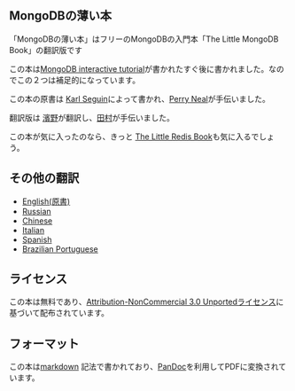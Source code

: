 ## MongoDBの薄い本 ##
「MongoDBの薄い本」はフリーのMongoDBの入門本「The Little MongoDB Book」の翻訳版です

この本は[MongoDB interactive tutorial](http://mongly.com)が書かれたすぐ後に書かれました。なのでこの２つは補足的になっています。

この本の原書は [Karl Seguin](http://openmymind.net)によって書かれ、[Perry Neal](http://twitter.com/perryneal)が手伝いました。

翻訳版は [濱野](http://twitter.com/hamano)が翻訳し、[田村](http://twitter.com/tamura__246)が手伝いました。

この本が気に入ったのなら、きっと [The Little Redis Book](http://openmymind.net/2012/1/23/The-Little-Redis-Book/)も気に入るでしょう。

## その他の翻訳 ##

* [English(原書)](https://github.com/karlseguin/the-little-mongodb-book)
* [Russian](https://github.com/jsmarkus/the-little-mongodb-book/tree/master/ru)
* [Chinese](https://github.com/justinyhuang/the-little-mongodb-book-cn)
* [Italian](https://github.com/nicolaiarocci/the-little-mongodb-book/tree/master/it)
* [Spanish](https://github.com/uokesita/the-little-mongodb-book/tree/master/es)
* [Brazilian Portuguese](https://github.com/rafaelgou/the-little-mongodb-book/tree/master/pt_BR)

## ライセンス ##
この本は無料であり、[Attribution-NonCommercial 3.0 Unportedライセンス](<http://creativecommons.org/licenses/by-nc/3.0/legalcode>)に基づいて配布されています。

## フォーマット ##
この本は[markdown](http://daringfireball.net/projects/markdown/) 記法で書かれており、[PanDoc](http://johnmacfarlane.net/pandoc/)を利用してPDFに変換されています。
